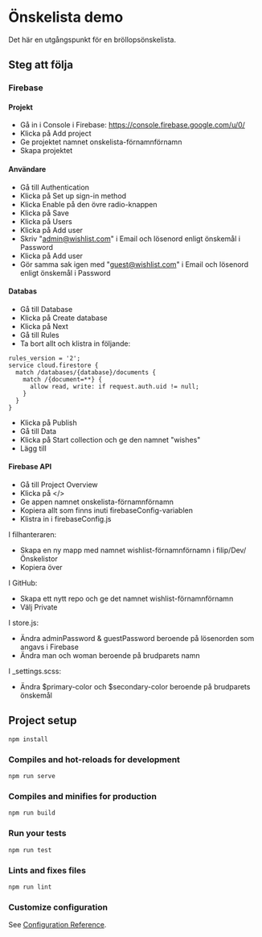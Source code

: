 # Önskelista demo

Det här en utgångspunkt för en bröllopsönskelista.

## Steg att följa

### Firebase

#### Projekt

- Gå in i Console i Firebase: https://console.firebase.google.com/u/0/
- Klicka på Add project
- Ge projektet namnet onskelista-förnamnförnamn
- Skapa projektet

#### Användare

- Gå till Authentication
- Klicka på Set up sign-in method
- Klicka Enable på den övre radio-knappen
- Klicka på Save
- Klicka på Users
- Klicka på Add user
- Skriv "admin@wishlist.com" i Email och lösenord enligt önskemål i Password
- Klicka på Add user
- Gör samma sak igen med "guest@wishlist.com" i Email och lösenord enligt önskemål i Password

#### Databas

- Gå till Database
- Klicka på Create database
- Klicka på Next
- Gå till Rules
- Ta bort allt och klistra in följande:

```
rules_version = '2';
service cloud.firestore {
  match /databases/{database}/documents {
    match /{document=**} {
      allow read, write: if request.auth.uid != null;
    }
  }
}
```

- Klicka på Publish
- Gå till Data
- Klicka på Start collection och ge den namnet "wishes"
- Lägg till

#### Firebase API

- Gå till Project Overview
- Klicka på </>
- Ge appen namnet onskelista-förnamnförnamn
- Kopiera allt som finns inuti firebaseConfig-variablen
- Klistra in i firebaseConfig.js

I filhanteraren:

- Skapa en ny mapp med namnet wishlist-förnamnförnamn i filip/Dev/Önskelistor
- Kopiera över

I GitHub:

- Skapa ett nytt repo och ge det namnet wishlist-förnamnförnamn
- Välj Private

I store.js:

- Ändra adminPassword & guestPassword beroende på lösenorden som angavs i Firebase
- Ändra man och woman beroende på brudparets namn

I \_settings.scss:

- Ändra $primary-color och $secondary-color beroende på brudparets önskemål

## Project setup

```
npm install
```

### Compiles and hot-reloads for development

```
npm run serve
```

### Compiles and minifies for production

```
npm run build
```

### Run your tests

```
npm run test
```

### Lints and fixes files

```
npm run lint
```

### Customize configuration

See [Configuration Reference](https://cli.vuejs.org/config/).

